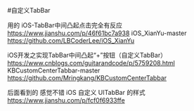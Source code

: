 #自定义TabBar

用的
iOS-TabBar中间凸起点击完全有反应
https://www.jianshu.com/p/46f61bc7a938
iOS_XianYu-master
https://github.com/LBCoderLee/iOS_XianYu

iOS开发之实现TabBar中间凸起“+”按钮（自定义TabBar）
https://www.cnblogs.com/guitarandcode/p/5759208.html
KBCustomCenterTabbar-master
https://github.com/Mringkang/KBCustomCenterTabbar


后面看到的 感觉不错
iOS 自定义 UITabBar 的样式
https://www.jianshu.com/p/fcf0f6933ffe
